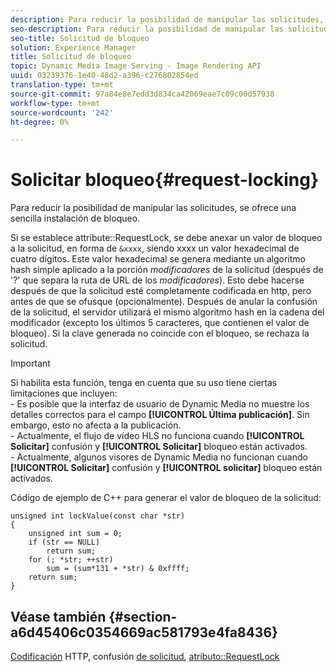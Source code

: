 ```yaml
---
description: Para reducir la posibilidad de manipular las solicitudes, se ofrece una sencilla instalación de bloqueo.
seo-description: Para reducir la posibilidad de manipular las solicitudes, se ofrece una sencilla instalación de bloqueo.
seo-title: Solicitud de bloqueo
solution: Experience Manager
title: Solicitud de bloqueo
topic: Dynamic Media Image Serving - Image Rendering API
uuid: 03239376-1e40-48d2-a396-c276802854ed
translation-type: tm+mt
source-git-commit: 97a84e8e7edd3d834ca42069eae7c09c00d57938
workflow-type: tm+mt
source-wordcount: '242'
ht-degree: 0%

---
```



# Solicitar bloqueo{#request-locking}

Para reducir la posibilidad de manipular las solicitudes, se ofrece una sencilla instalación de bloqueo.

Si se establece attribute::RequestLock, se debe anexar un valor de bloqueo a la solicitud, en forma de `&xxxx`, siendo xxxx un valor hexadecimal de cuatro dígitos. Este valor hexadecimal se genera mediante un algoritmo hash simple aplicado a la porción *modificadores* de la solicitud (después de &#39;?&#39; que separa la ruta de URL de los *modificadores*). Esto debe hacerse después de que la solicitud esté completamente codificada en http, pero antes de que se ofusque (opcionalmente). Después de anular la confusión de la solicitud, el servidor utilizará el mismo algoritmo hash en la cadena del modificador (excepto los últimos 5 caracteres, que contienen el valor de bloqueo). Si la clave generada no coincide con el bloqueo, se rechaza la solicitud.

>[!IMPORTANT]
>
>Si habilita esta función, tenga en cuenta que su uso tiene ciertas limitaciones que incluyen:<br>- Es posible que la interfaz de usuario de Dynamic Media no muestre los detalles correctos para el campo **[!UICONTROL Última publicación]**. Sin embargo, esto no afecta a la publicación.<br>- Actualmente, el flujo de vídeo HLS no funciona cuando **[!UICONTROL Solicitar]** confusión y  **[!UICONTROL Solicitar]** bloqueo están activados.<br>- Actualmente, algunos visores de Dynamic Media no funcionan cuando  **[!UICONTROL Solicitar]** confusión y  **[!UICONTROL solicitar]** bloqueo están activados.

Código de ejemplo de C++ para generar el valor de bloqueo de la solicitud:

```
unsigned int lockValue(const char *str) 
{ 
    unsigned int sum = 0; 
    if (str == NULL) 
        return sum; 
    for (; *str; ++str) 
        sum = (sum*131 + *str) & 0xffff; 
    return sum; 
} 
```

## Véase también {#section-a6d45406c0354669ac581793e4fa8436}

[Codificación](../../../../../is-api/http-ref/image-serving-api-ref/c-http-protocol-reference/c-syntax-and-features/r-http-encoding.md#reference-bb34dd13f316462695448acfa8f92df7) HTTP, confusión  [de solicitud](../../../../../is-api/http-ref/image-serving-api-ref/c-http-protocol-reference/c-syntax-and-features/r-request-obfuscation.md#reference-895f65d6796c43bb9bad21a676ed714d),  [atributo::RequestLock](../../../../../is-api/image-catalog/image-serving-api-ref/c-image-catalog-reference/c-attributes-reference/r-requestlock.md#reference-8bbe2f581be847d3b9fa123e8e5e94b0)
